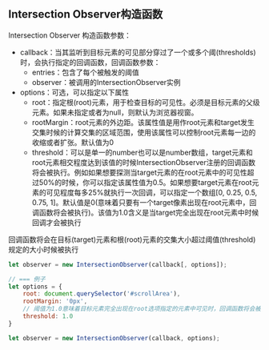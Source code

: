 
## Intersection Observer构造函数
Intersection Observer 构造函数参数：
* callback：当其监听到目标元素的可见部分穿过了一个或多个阈(thresholds)时，会执行指定的回调函数，回调函数参数：
    * entries：包含了每个被触发的阈值
    * observer：被调用的IntersectionObserver实例
* options：可选，可以指定以下属性
    * root：指定根(root)元素，用于检查目标的可见性。必须是目标元素的父级元素。如果未指定或者为null，则默认为浏览器视窗。
    * rootMargin：root元素的外边距。该属性值是用作root元素和target发生交集时候的计算交集的区域范围，使用该属性可以控制root元素每一边的收缩或者扩张。默认值为0
    * threshold：可以是单一的number也可以是number数组，target元素和root元素相交程度达到该值的时候IntersectionObserver注册的回调函数将会被执行。例如如果想要探测当target元素的在root元素中的可见性超过50%的时候，你可以指定该属性值为0.5。如果想要target元素在root元素的可见程度每多25%就执行一次回调，可以指定一个数组[0, 0.25, 0.5, 0.75, 1]。默认值是0(意味着只要有一个target像素出现在root元素中，回调函数将会被执行)。该值为1.0含义是当target完全出现在root元素中时候 回调才会被执行

回调函数将会在目标(target)元素和根(root)元素的交集大小超过阈值(threshold)规定的大小时候被执行

```js
let observer = new IntersectionObserver(callback[, options]);

// === 例子
let options = {
    root: document.querySelector('#scrollArea'), 
    rootMargin: '0px', 
    // 阈值为1.0意味着目标元素完全出现在root选项指定的元素中可见时，回调函数将会被执行
    threshold: 1.0
}

let observer = new IntersectionObserver(callback, options);
```